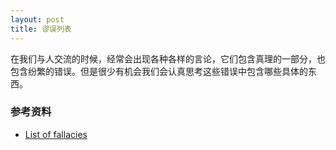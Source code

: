 ```yaml
---
layout: post
title: 谬误列表
---
```

在我们与人交流的时候，经常会出现各种各样的言论，它们包含真理的一部分，也包含纷繁的错误。但是很少有机会我们会认真思考这些错误中包含哪些具体的东西。

### 参考资料
- [List of fallacies](https://en.wikipedia.org/wiki/List_of_fallacies)
